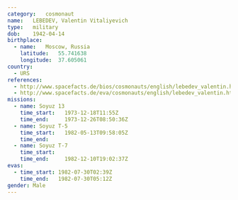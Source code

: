 ```yaml
---
category:	cosmonaut
name:	LEBEDEV, Valentin Vitaliyevich
type:	military
dob:	1942-04-14
birthplace:
  - name:	Moscow, Russia
    latitude:	55.741638
    longitude:	37.605061
country:
  - URS
references:
  - http://www.spacefacts.de/bios/cosmonauts/english/lebedev_valentin.htm
  - http://www.spacefacts.de/eva/cosmonauts/english/lebedev_valentin.htm
missions:
  - name: Soyuz 13
    time_start:   1973-12-18T11:55Z
    time_end:     1973-12-26T08:50:36Z
  - name: Soyuz T-5
    time_start:   1982-05-13T09:58:05Z
    time_end:     
  - name: Soyuz T-7
    time_start:   
    time_end:     1982-12-10T19:02:37Z
evas:
  - time_start: 1982-07-30T02:39Z
    time_end:   1982-07-30T05:12Z
gender:	Male
---
```

